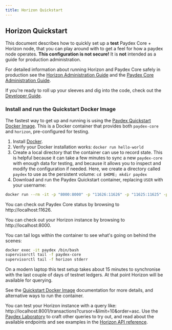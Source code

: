 ```yaml
---
title: Horizon Quickstart
---
```

## Horizon Quickstart
This document describes how to quickly set up a **test** Paydex Core + Horizon node, that you can play around with to get a feel for how a paydex node operates. **This configuration is not secure!** It is **not** intended as a guide for production administration.

For detailed information about running Horizon and Paydex Core safely in production see the [Horizon Administration Guide](admin.md) and the [Paydex Core Administration Guide](https://www.paydex.org/developers/paydex-core/software/admin.html).

If you're ready to roll up your sleeves and dig into the code, check out the [Developer Guide](developing.md).

### Install and run the Quickstart Docker Image
The fastest way to get up and running is using the [Paydex Quickstart Docker Image](https://github.com/paydex/docker-paydex-core-horizon). This is a Docker container that provides both `paydex-core` and `horizon`, pre-configured for testing.

1. Install [Docker](https://www.docker.com/get-started).
2. Verify your Docker installation works: `docker run hello-world`
3. Create a local directory that the container can use to record state. This is helpful because it can take a few minutes to sync a new `paydex-core` with enough data for testing, and because it allows you to inspect and modify the configuration if needed. Here, we create a directory called `paydex` to use as the persistent volume:
`cd $HOME; mkdir paydex`
4. Download and run the Paydex Quickstart container, replacing `USER` with your username:

```bash
docker run --rm -it -p "8000:8000" -p "11626:11626" -p "11625:11625" -p"8002:5432" -v $HOME/paydex:/opt/paydex --name paydex paydex/quickstart --testnet
```

You can check out Paydex Core status by browsing to http://localhost:11626.

You can check out your Horizon instance by browsing to http://localhost:8000.

You can tail logs within the container to see what's going on behind the scenes:
```bash
docker exec -it paydex /bin/bash
supervisorctl tail -f paydex-core
supervisorctl tail -f horizon stderr
```

On a modern laptop this test setup takes about 15 minutes to synchronise with the last couple of days of testnet ledgers. At that point Horizon will be available for querying. 

See the [Quickstart Docker Image](https://github.com/paydex-core/docker-paydex-core-horizon) documentation for more details, and alternative ways to run the container. 

You can test your Horizon instance with a query like: http://localhost:8001/transactions?cursor=&limit=10&order=asc. Use the [Paydex Laboratory](https://www.paydex.org/laboratory/) to craft other queries to try out,
and read about the available endpoints and see examples in the [Horizon API reference](https://www.paydex.org/developers/horizon/reference/).

